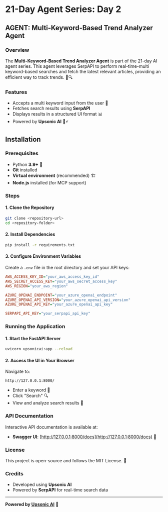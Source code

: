 # 21-Day Agent Series: Day 2
## **AGENT: Multi-Keyword-Based Trend Analyzer Agent**

### **Overview**
The **Multi-Keyword-Based Trend Analyzer Agent** is part of the 21-day AI agent series. This agent leverages SerpAPI to perform real-time-multi keyword-based searches and fetch the latest relevant articles, providing an efficient way to track trends. 🚀🔍

### **Features**
- Accepts a multi keyword input from the user 📌
- Fetches search results using **SerpAPI**
- Displays results in a structured UI format 📊
- Powered by **Upsonic AI** 🧠⚡

## **Installation**

### **Prerequisites**
- Python **3.9+** 🐍
- **Git** installed
- **Virtual environment** (recommended) 🏗️
- **Node.js** installed (for MCP support)

### **Steps**

#### **1. Clone the Repository**
```sh
git clone <repository-url>
cd <repository-folder>
```

#### **2. Install Dependencies**
```sh
pip install -r requirements.txt
```

#### **3. Configure Environment Variables**
Create a `.env` file in the root directory and set your API keys:

```ini
AWS_ACCESS_KEY_ID="your_aws_access_key_id"
AWS_SECRET_ACCESS_KEY="your_aws_secret_access_key"
AWS_REGION="your_aws_region"

AZURE_OPENAI_ENDPOINT="your_azure_openai_endpoint"
AZURE_OPENAI_API_VERSION="your_azure_openai_api_version"
AZURE_OPENAI_API_KEY="your_azure_openai_api_key"

SERPAPI_API_KEY="your_serpapi_api_key"
```

### **Running the Application**

#### **1. Start the FastAPI Server**
```sh
uvicorn upsonicai:app --reload
```

#### **2. Access the UI in Your Browser**
Navigate to:
```
http://127.0.0.1:8000/
```
- Enter a keyword 📎
- Click "Search" 🔍
- View and analyze search results 📄

### **API Documentation**
Interactive API documentation is available at:
- **Swagger UI**: [http://127.0.0.1:8000/docs](http://127.0.0.1:8000/docs) 📖


### **License**
This project is open-source and follows the MIT License. 📝

### **Credits**
- Developed using **Upsonic AI**
- Powered by **SerpAPI** for real-time search data

---
**Powered by [Upsonic AI](https://upsonic.ai)** 🚀


